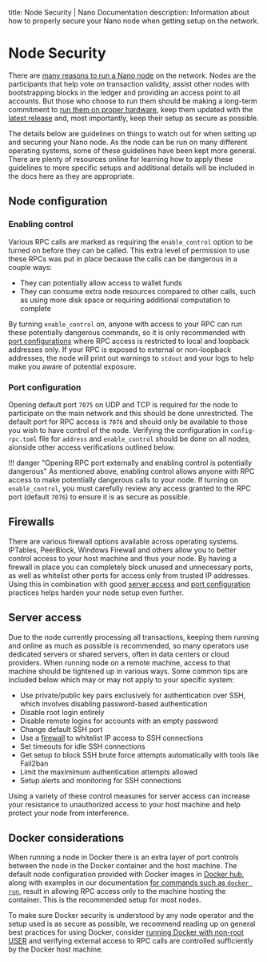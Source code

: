 title: Node Security | Nano Documentation
description: Information about how to properly secure your Nano node when getting setup on the network.

# Node Security

There are [many reasons to run a Nano node](/running-a-node/overview/#why-run-a-node) on the network. Nodes are the participants that help vote on transaction validity, assist other nodes with bootstrapping blocks in the ledger and providing an access point to all accounts. But those who choose to run them should be making a long-term commitment to [run them on proper hardware](/running-a-node/node-setup/#hardware-recommendations), keep them updated with the [latest release](/releases/node-releases/) and, most importantly, keep their setup as secure as possible.

The details below are guidelines on things to watch out for when setting up and securing your Nano node. As the node can be run on many different operating systems, some of these guidelines have been kept more general. There are plenty of resources online for learning how to apply these guidelines to more specific setups and additional details will be included in the docs here as they are appropriate.

## Node configuration

### Enabling control

Various RPC calls are marked as requiring the `enable_control` option to be turned on before they can be called. This extra level of permission to use these RPCs was put in place because the calls can be dangerous in a couple ways:

* They can potentially allow access to wallet funds
* They can consume extra node resources compared to other calls, such as using more disk space or requiring additional computation to complete

By turning `enable_control` on, anyone with access to your RPC can run these potentially dangerous commands, so it is only recommended with [port configurations](#port-configuration) where RPC access is restricted to local and loopback addresses only. If your RPC is exposed to external or non-loopback addresses, the node will print out warnings to `stdout` and your logs to help make you aware of potential exposure.

### Port configuration

Opening default port `7075` on UDP and TCP is required for the node to participate on the main network and this should be done unrestricted. The default port for RPC access is `7076` and should only be available to those you wish to have control of the node. Verifying the configuration in `config-rpc.toml` file for `address` and `enable_control` should be done on all nodes, alonside other access verifications outlined below.

!!! danger "Opening RPC port externally and enabling control is potentially dangerous"
	As mentioned above, enabling control allows anyone with RPC access to make potentially dangerous calls to your node. If turning on `enable_control`, you must carefully review any access granted to the RPC port (default `7076`) to ensure it is as secure as possible.

## Firewalls

There are various firewall options available across operating systems. IPTables, PeerBlock, Windows Firewall and others allow you to better control access to your host machine and thus your node. By having a firewall in place you can completely block unused and unnecessary ports, as well as whitelist other ports for access only from trusted IP addresses. Using this in combination with good [server access](#server-access) and [port configuration](#port-configuration) practices helps harden your node setup even further.

## Server access

Due to the node currently processing all transactions, keeping them running and online as much as possible is recommended, so many operators use dedicated servers or shared servers, often in data centers or cloud providers. When running node on a remote machine, access to that machine should be tightened up in various ways. Some common tips are included below which may or may not apply to your specific system:

* Use private/public key pairs exclusively for authentication over SSH, which involves disabling password-based authentication
* Disable root login entirely
* Disable remote logins for accounts with an empty password
* Change default SSH port
* Use a [firewall](#firewalls) to whitelist IP access to SSH connections
* Set timeouts for idle SSH connections
* Get setup to block SSH brute force attempts automatically with tools like Fail2ban
* Limit the maximimum authentication attempts allowed
* Setup alerts and monitoring for SSH connections

Using a variety of these control measures for server access can increase your resistance to unauthorized access to your host machine and help protect your node from interference.

## Docker considerations

When running a node in Docker there is an extra layer of port controls between the node in the Docker container and the host machine. The default node configuration provided with Docker images in [Docker hub](https://hub.docker.com/r/nanocurrency/nano), along with examples in our documentation [for commands such as `docker run`](/running-a-node/docker-management/#starting), result in allowing RPC access only to the machine hosting the container. This is the recommended setup for most nodes.

To make sure Docker security is understood by any node operator and the setup used is as secure as possible, we recommend reading up on general best practices for using Docker, consider [running Docker with non-root USER](/running-a-node/docker-management/#docker-user-support) and verifying external access to RPC calls are controlled sufficiently by the Docker host machine.
